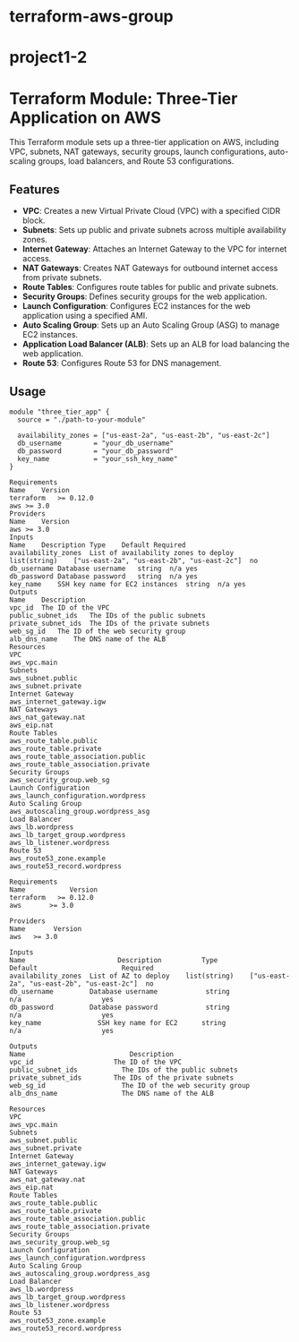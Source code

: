# terraform-aws-group

# project1-2
# Terraform Module: Three-Tier Application on AWS

This Terraform module sets up a three-tier application on AWS, including VPC, subnets, NAT gateways, security groups, launch configurations, auto-scaling groups, load balancers, and Route 53 configurations.

## Features

- **VPC**: Creates a new Virtual Private Cloud (VPC) with a specified CIDR block.
- **Subnets**: Sets up public and private subnets across multiple availability zones.
- **Internet Gateway**: Attaches an Internet Gateway to the VPC for internet access.
- **NAT Gateways**: Creates NAT Gateways for outbound internet access from private subnets.
- **Route Tables**: Configures route tables for public and private subnets.
- **Security Groups**: Defines security groups for the web application.
- **Launch Configuration**: Configures EC2 instances for the web application using a specified AMI.
- **Auto Scaling Group**: Sets up an Auto Scaling Group (ASG) to manage EC2 instances.
- **Application Load Balancer (ALB)**: Sets up an ALB for load balancing the web application.
- **Route 53**: Configures Route 53 for DNS management.

## Usage

```hcl
module "three_tier_app" {
  source = "./path-to-your-module"

  availability_zones = ["us-east-2a", "us-east-2b", "us-east-2c"]
  db_username        = "your_db_username"
  db_password        = "your_db_password"
  key_name           = "your_ssh_key_name"
}

Requirements
Name	Version
terraform	>= 0.12.0
aws	>= 3.0
Providers
Name	Version
aws	>= 3.0
Inputs
Name	Description	Type	Default	Required
availability_zones	List of availability zones to deploy	list(string)	["us-east-2a", "us-east-2b", "us-east-2c"]	no
db_username	Database username	string	n/a	yes
db_password	Database password	string	n/a	yes
key_name	SSH key name for EC2 instances	string	n/a	yes
Outputs
Name	Description
vpc_id	The ID of the VPC
public_subnet_ids	The IDs of the public subnets
private_subnet_ids	The IDs of the private subnets
web_sg_id	The ID of the web security group
alb_dns_name	The DNS name of the ALB
Resources
VPC
aws_vpc.main
Subnets
aws_subnet.public
aws_subnet.private
Internet Gateway
aws_internet_gateway.igw
NAT Gateways
aws_nat_gateway.nat
aws_eip.nat
Route Tables
aws_route_table.public
aws_route_table.private
aws_route_table_association.public
aws_route_table_association.private
Security Groups
aws_security_group.web_sg
Launch Configuration
aws_launch_configuration.wordpress
Auto Scaling Group
aws_autoscaling_group.wordpress_asg
Load Balancer
aws_lb.wordpress
aws_lb_target_group.wordpress
aws_lb_listener.wordpress
Route 53
aws_route53_zone.example
aws_route53_record.wordpress

Requirements
Name	       Version
terraform	>= 0.12.0
aws	      >= 3.0

Providers
Name	   Version
aws   >= 3.0

Inputs
Name	                   Description	        Type	                   Default	                   Required
availability_zones	List of AZ to deploy	list(string)	["us-east-2a", "us-east-2b", "us-east-2c"]	no
db_username	        Database username	         string	                       n/a	                  yes
db_password	        Database password	         string	                       n/a	                  yes
key_name	          SSH key name for EC2     	string	                       n/a	                  yes  

Outputs
Name	                      Description
vpc_id	                  The ID of the VPC
public_subnet_ids	        The IDs of the public subnets
private_subnet_ids	      The IDs of the private subnets
web_sg_id	                The ID of the web security group
alb_dns_name	            The DNS name of the ALB

Resources
VPC
aws_vpc.main
Subnets
aws_subnet.public
aws_subnet.private
Internet Gateway
aws_internet_gateway.igw
NAT Gateways
aws_nat_gateway.nat
aws_eip.nat
Route Tables
aws_route_table.public
aws_route_table.private
aws_route_table_association.public
aws_route_table_association.private
Security Groups
aws_security_group.web_sg
Launch Configuration
aws_launch_configuration.wordpress
Auto Scaling Group
aws_autoscaling_group.wordpress_asg
Load Balancer
aws_lb.wordpress
aws_lb_target_group.wordpress
aws_lb_listener.wordpress
Route 53
aws_route53_zone.example
aws_route53_record.wordpress
